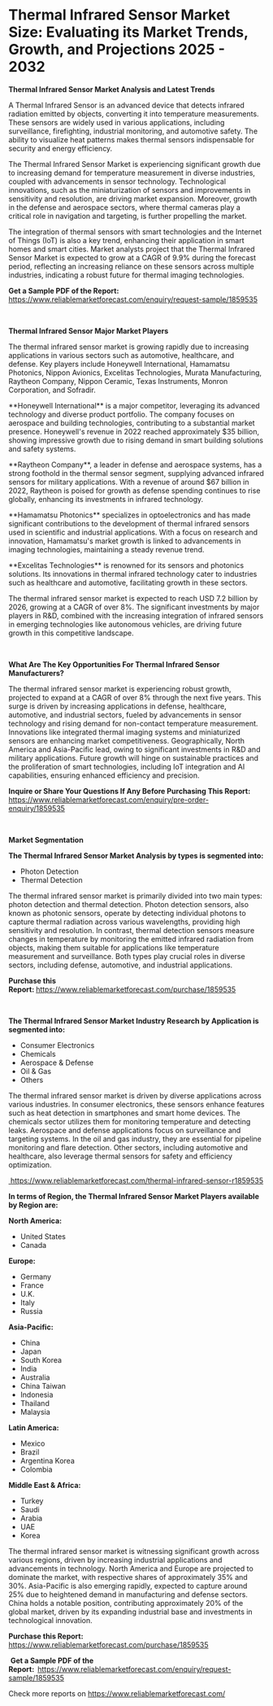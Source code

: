 <p><h1>Thermal Infrared Sensor Market Size: Evaluating its Market Trends, Growth, and Projections 2025 - 2032</h1></p><p><strong>Thermal Infrared Sensor Market Analysis and Latest Trends</strong></p>
<p><p>A Thermal Infrared Sensor is an advanced device that detects infrared radiation emitted by objects, converting it into temperature measurements. These sensors are widely used in various applications, including surveillance, firefighting, industrial monitoring, and automotive safety. The ability to visualize heat patterns makes thermal sensors indispensable for security and energy efficiency.</p><p>The Thermal Infrared Sensor Market is experiencing significant growth due to increasing demand for temperature measurement in diverse industries, coupled with advancements in sensor technology. Technological innovations, such as the miniaturization of sensors and improvements in sensitivity and resolution, are driving market expansion. Moreover, growth in the defense and aerospace sectors, where thermal cameras play a critical role in navigation and targeting, is further propelling the market.</p><p>The integration of thermal sensors with smart technologies and the Internet of Things (IoT) is also a key trend, enhancing their application in smart homes and smart cities. Market analysts project that the Thermal Infrared Sensor Market is expected to grow at a CAGR of 9.9% during the forecast period, reflecting an increasing reliance on these sensors across multiple industries, indicating a robust future for thermal imaging technologies.</p></p>
<p><strong>Get a Sample PDF of the Report:&nbsp;</strong> <a href="https://www.reliablemarketforecast.com/enquiry/request-sample/1859535?utm_campaign=2993&utm_medium=2&utm_source=Github&utm_content=ia&utm_term=06042025&utm_id=thermal-infrared-sensor">https://www.reliablemarketforecast.com/enquiry/request-sample/1859535</a></p>
<p>&nbsp;</p>
<p><strong>Thermal Infrared Sensor Major Market Players</strong></p>
<p><p>The thermal infrared sensor market is growing rapidly due to increasing applications in various sectors such as automotive, healthcare, and defense. Key players include Honeywell International, Hamamatsu Photonics, Nippon Avionics, Excelitas Technologies, Murata Manufacturing, Raytheon Company, Nippon Ceramic, Texas Instruments, Monron Corporation, and Sofradir.</p><p>**Honeywell International** is a major competitor, leveraging its advanced technology and diverse product portfolio. The company focuses on aerospace and building technologies, contributing to a substantial market presence. Honeywell's revenue in 2022 reached approximately $35 billion, showing impressive growth due to rising demand in smart building solutions and safety systems.</p><p>**Raytheon Company**, a leader in defense and aerospace systems, has a strong foothold in the thermal sensor segment, supplying advanced infrared sensors for military applications. With a revenue of around $67 billion in 2022, Raytheon is poised for growth as defense spending continues to rise globally, enhancing its investments in infrared technology.</p><p>**Hamamatsu Photonics** specializes in optoelectronics and has made significant contributions to the development of thermal infrared sensors used in scientific and industrial applications. With a focus on research and innovation, Hamamatsu's market growth is linked to advancements in imaging technologies, maintaining a steady revenue trend.</p><p>**Excelitas Technologies** is renowned for its sensors and photonics solutions. Its innovations in thermal infrared technology cater to industries such as healthcare and automotive, facilitating growth in these sectors.</p><p>The thermal infrared sensor market is expected to reach USD 7.2 billion by 2026, growing at a CAGR of over 8%. The significant investments by major players in R&D, combined with the increasing integration of infrared sensors in emerging technologies like autonomous vehicles, are driving future growth in this competitive landscape.</p></p>
<p>&nbsp;</p>
<p><strong>What Are The Key Opportunities For Thermal Infrared Sensor Manufacturers?</strong></p>
<p><p>The thermal infrared sensor market is experiencing robust growth, projected to expand at a CAGR of over 8% through the next five years. This surge is driven by increasing applications in defense, healthcare, automotive, and industrial sectors, fueled by advancements in sensor technology and rising demand for non-contact temperature measurement. Innovations like integrated thermal imaging systems and miniaturized sensors are enhancing market competitiveness. Geographically, North America and Asia-Pacific lead, owing to significant investments in R&D and military applications. Future growth will hinge on sustainable practices and the proliferation of smart technologies, including IoT integration and AI capabilities, ensuring enhanced efficiency and precision.</p></p>
<p><strong>Inquire or Share Your Questions If Any Before Purchasing This Report:</strong> <a href="https://www.reliablemarketforecast.com/enquiry/pre-order-enquiry/1859535?utm_campaign=2993&utm_medium=2&utm_source=Github&utm_content=ia&utm_term=06042025&utm_id=thermal-infrared-sensor">https://www.reliablemarketforecast.com/enquiry/pre-order-enquiry/1859535</a></p>
<p>&nbsp;</p>
<p><strong>Market Segmentation</strong></p>
<p><strong>The Thermal Infrared Sensor Market Analysis by types is segmented into:</strong></p>
<p><ul><li>Photon Detection</li><li>Thermal Detection</li></ul></p>
<p><p>The thermal infrared sensor market is primarily divided into two main types: photon detection and thermal detection. Photon detection sensors, also known as photonic sensors, operate by detecting individual photons to capture thermal radiation across various wavelengths, providing high sensitivity and resolution. In contrast, thermal detection sensors measure changes in temperature by monitoring the emitted infrared radiation from objects, making them suitable for applications like temperature measurement and surveillance. Both types play crucial roles in diverse sectors, including defense, automotive, and industrial applications.</p></p>
<p><strong>Purchase this Report:&nbsp;</strong><a href="https://www.reliablemarketforecast.com/purchase/1859535?utm_campaign=2993&utm_medium=2&utm_source=Github&utm_content=ia&utm_term=06042025&utm_id=thermal-infrared-sensor">https://www.reliablemarketforecast.com/purchase/1859535</a></p>
<p>&nbsp;</p>
<p><strong>The Thermal Infrared Sensor Market Industry Research by Application is segmented into:</strong></p>
<p><ul><li>Consumer Electronics</li><li>Chemicals</li><li>Aerospace & Defense</li><li>Oil & Gas</li><li>Others</li></ul></p>
<p><p>The thermal infrared sensor market is driven by diverse applications across various industries. In consumer electronics, these sensors enhance features such as heat detection in smartphones and smart home devices. The chemicals sector utilizes them for monitoring temperature and detecting leaks. Aerospace and defense applications focus on surveillance and targeting systems. In the oil and gas industry, they are essential for pipeline monitoring and flare detection. Other sectors, including automotive and healthcare, also leverage thermal sensors for safety and efficiency optimization.</p></p>
<p><a href="https://www.reliablemarketforecast.com/thermal-infrared-sensor-r1859535?utm_campaign=2993&utm_medium=2&utm_source=Github&utm_content=ia&utm_term=06042025&utm_id=thermal-infrared-sensor">&nbsp;https://www.reliablemarketforecast.com/thermal-infrared-sensor-r1859535</a></p>
<p><strong>In terms of Region, the Thermal Infrared Sensor Market Players available by Region are:</strong></p>
<p>
    <p> <strong> North America: </strong>
        <ul>
            <li>United States</li>
            <li>Canada</li>
        </ul>
        </p> 
    <p> <strong> Europe: </strong>
        <ul>
            <li>Germany</li>
            <li>France</li>
            <li>U.K.</li>
            <li>Italy</li>
            <li>Russia</li>
        </ul>
        </p> 
    <p> <strong> Asia-Pacific: </strong>
        <ul>
            <li>China</li>
            <li>Japan</li>
            <li>South Korea</li>
            <li>India</li>
            <li>Australia</li>
            <li>China Taiwan</li>
            <li>Indonesia</li>
            <li>Thailand</li>
            <li>Malaysia</li>
        </ul>
        </p> 
    <p> <strong> Latin America: </strong>
        <ul>
            <li>Mexico</li>
            <li>Brazil</li>
            <li>Argentina Korea</li>
            <li>Colombia</li>
        </ul>
        </p> 
    <p> <strong> Middle East & Africa: </strong>
        <ul>
            <li>Turkey</li>
            <li>Saudi</li>
            <li>Arabia</li>
            <li>UAE</li>
            <li>Korea</li>
        </ul>
    </p>
    </p>
<p><p>The thermal infrared sensor market is witnessing significant growth across various regions, driven by increasing industrial applications and advancements in technology. North America and Europe are projected to dominate the market, with respective shares of approximately 35% and 30%. Asia-Pacific is also emerging rapidly, expected to capture around 25% due to heightened demand in manufacturing and defense sectors. China holds a notable position, contributing approximately 20% of the global market, driven by its expanding industrial base and investments in technological innovation.</p></p>
<p><strong>Purchase this Report: </strong><a href="https://www.reliablemarketforecast.com/purchase/1859535?utm_campaign=2993&utm_medium=2&utm_source=Github&utm_content=ia&utm_term=06042025&utm_id=thermal-infrared-sensor">https://www.reliablemarketforecast.com/purchase/1859535</a></p>
<p>&nbsp;<strong>Get a Sample PDF of the Report:&nbsp;&nbsp;</strong><a href="https://www.reliablemarketforecast.com/enquiry/request-sample/1859535?utm_campaign=2993&utm_medium=2&utm_source=Github&utm_content=ia&utm_term=06042025&utm_id=thermal-infrared-sensor">https://www.reliablemarketforecast.com/enquiry/request-sample/1859535</a></p>
<p><strong></strong></p>
<p>Check more reports on <a href="https://www.reliablemarketforecast.com/?utm_campaign=2993&utm_medium=2&utm_source=Github&utm_content=ia&utm_term=06042025&utm_id=thermal-infrared-sensor">https://www.reliablemarketforecast.com/</a></p>